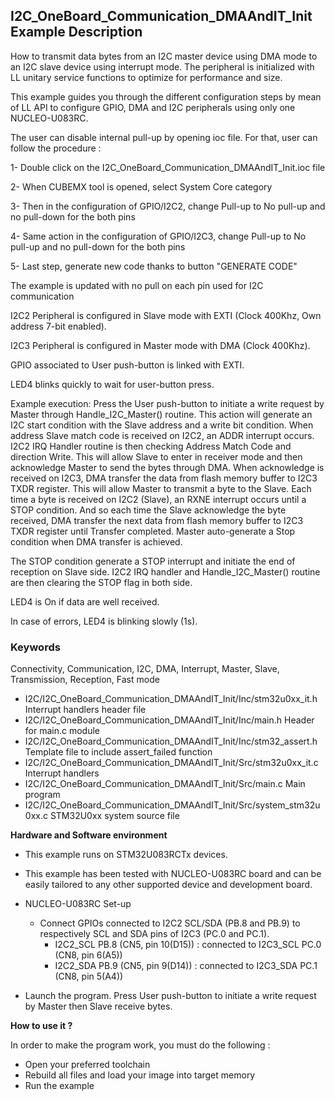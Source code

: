 ## <b>I2C_OneBoard_Communication_DMAAndIT_Init Example Description</b>

How to transmit data bytes from an I2C master device using DMA mode
to an I2C slave device using interrupt mode. The peripheral is initialized with
LL unitary service functions to optimize for performance and size.

This example guides you through the different configuration steps by mean of LL API
to configure GPIO, DMA and I2C peripherals using only one NUCLEO-U083RC.

The user can disable internal pull-up by opening ioc file.
For that, user can follow the procedure :

1- Double click on the I2C_OneBoard_Communication_DMAAndIT_Init.ioc file

2- When CUBEMX tool is opened, select System Core category

3- Then in the configuration of GPIO/I2C2, change Pull-up to No pull-up and no pull-down for the both pins

4- Same action in the configuration of GPIO/I2C3, change Pull-up to No pull-up and no pull-down for the both pins

5- Last step, generate new code thanks to button "GENERATE CODE"

The example is updated with no pull on each pin used for I2C communication

I2C2 Peripheral is configured in Slave mode with EXTI (Clock 400Khz, Own address 7-bit enabled).

I2C3 Peripheral is configured in Master mode with DMA (Clock 400Khz).

GPIO associated to User push-button is linked with EXTI.

LED4 blinks quickly to wait for user-button press.

Example execution:
Press the User push-button to initiate a write request by Master through Handle_I2C_Master() routine.
This action will generate an I2C start condition with the Slave address and a write bit condition.
When address Slave match code is received on I2C2, an ADDR interrupt occurs.
I2C2 IRQ Handler routine is then checking Address Match Code and direction Write.
This will allow Slave to enter in receiver mode and then acknowledge Master to send the bytes through DMA.
When acknowledge is received on I2C3, DMA transfer the data from flash memory buffer to I2C3 TXDR register.
This will allow Master to transmit a byte to the Slave.
Each time a byte is received on I2C2 (Slave), an RXNE interrupt occurs until a STOP condition.
And so each time the Slave acknowledge the byte received,
DMA transfer the next data from flash memory buffer to I2C3 TXDR register until Transfer completed.
Master auto-generate a Stop condition when DMA transfer is achieved.

The STOP condition generate a STOP interrupt and initiate the end of reception on Slave side.
I2C2 IRQ handler and Handle_I2C_Master() routine are then clearing the STOP flag in both side.

LED4 is On if data are well received.

In case of errors, LED4 is blinking slowly (1s).

### <b>Keywords</b>
Connectivity, Communication, I2C, DMA, Interrupt, Master, Slave, Transmission, Reception, Fast mode


  - I2C/I2C_OneBoard_Communication_DMAAndIT_Init/Inc/stm32u0xx_it.h          Interrupt handlers header file
  - I2C/I2C_OneBoard_Communication_DMAAndIT_Init/Inc/main.h                  Header for main.c module
  - I2C/I2C_OneBoard_Communication_DMAAndIT_Init/Inc/stm32_assert.h          Template file to include assert_failed function
  - I2C/I2C_OneBoard_Communication_DMAAndIT_Init/Src/stm32u0xx_it.c          Interrupt handlers
  - I2C/I2C_OneBoard_Communication_DMAAndIT_Init/Src/main.c                  Main program
  - I2C/I2C_OneBoard_Communication_DMAAndIT_Init/Src/system_stm32u0xx.c      STM32U0xx system source file

<b>Hardware and Software environment</b>

  - This example runs on STM32U083RCTx devices.

  - This example has been tested with NUCLEO-U083RC board and can be
    easily tailored to any other supported device and development board.

  - NUCLEO-U083RC Set-up
    - Connect GPIOs connected to I2C2 SCL/SDA (PB.8 and PB.9)
    to respectively SCL and SDA pins of I2C3 (PC.0 and PC.1).
      - I2C2_SCL  PB.8 (CN5, pin 10(D15)) : connected to I2C3_SCL PC.0 (CN8, pin 6(A5))
      - I2C2_SDA  PB.9 (CN5, pin 9(D14)) : connected to I2C3_SDA PC.1 (CN8, pin 5(A4))

  - Launch the program. Press User push-button to initiate a write request by Master
      then Slave receive bytes.

<b>How to use it ?</b>

In order to make the program work, you must do the following :

 - Open your preferred toolchain
 - Rebuild all files and load your image into target memory
 - Run the example
